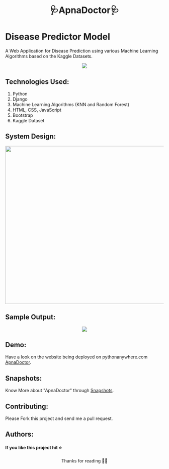 <h1 align="center">🩺ApnaDoctor🩺</h1>


# Disease Predictor Model
A Web Application for Disease Prediction using various Machine Learning Algorithms based on the Kaggle Datasets.

<p align="center"><img src="Screenshot.jpg" /></p>

## Technologies Used:
1. Python
2. Django
3. Machine Learning Algorithms (KNN and Random Forest)
4. HTML, CSS, JavaScript
5. Bootstrap
6. Kaggle Dataset

## System Design:
<p align="center"><img src="System-Design.png" width="600" height="500" /></p>

## Sample Output:
<p align="center"><img src="predicted.jpg" /></p>

## Demo:
Have a look on the website being deployed on pythonanywhere.com <a href="https://simmi1234.pythonanywhere.com/">ApnaDoctor</a>.



## Snapshots:
Know More about "ApnaDoctor" through <a href="https://github.com/simran2104/ApnaDoctor/blob/main/SnapShots.pdf">Snapshots</a>.

## Contributing:
Please Fork this project and send me a pull request.

## Authors:


#### If you like this project hit ⭐

<p align="center">Thanks for reading 🙏🏽</p>
